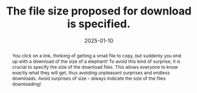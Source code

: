 ---
title: The file size proposed for download is specified.
abstract: You click on a link, thinking of getting a small file to copy, but suddenly you end up with a download of the size of a elephant! To avoid this kind of surprise, it is crucial to specify the size of the download files. This allows everyone to know exactly what they will get, thus avoiding unpleasant surprises and endless downloads. Avoid surprises of size – always indicate the size of the files downloading!
categories:
  - Links
agrege: O4143-E048
opquast: 4 143
indiceebook: "48"
description: "Register #048"
before: "047"
weight: "048"
after: "049"
actif: "1"
layout: rules
date: 2025-01-10
tags:
  - Usability
  - Affordance
objectif:
  - Allow to know what to expect before starting the download. This helps avoid unpleasant surprises, such as downloads that take longer than expected.
  - better manage their resources, such as bandwidth and storage space, knowing file size in advance.
Meo:
  - " Make a list of all available downloads, note the size of each file in kilobytes (KB) or megabytes (MB) and write clear descriptions in the text of the links to indicate the size of the file."
  - Document the practice for your teams
Controle:
  - Perform regular checks to ensure that new updates and file additions follow good practices.
epubcheck: null
ace: null
humancheck: true
ReadiumGoToolkit: null
Source:
  - Opquast
Referentiel:
  - N/A
steps:
  - Design
  - Editorial
---